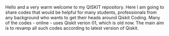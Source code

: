 Hello and a very warm welcome to my QISKIT repository. Here I am going to share codes that would be helpful for many students, professionals from any background who wants to get their heads around Qiskit Coding. Many of the codes - online - uses Qiskit verion 01, which is old now. The main aim is to revamp all such codes according to latest version of Qiskit. 

